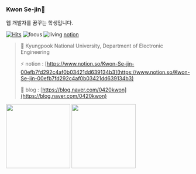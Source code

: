 ### Kwon Se-jin👋

웹 개발자를 꿈꾸는 학생입니다.

[![Hits](https://hits.seeyoufarm.com/api/count/incr/badge.svg?url=https%3A%2F%2Fgithub.com%2F0307kwon&count_bg=%2379C83D&title_bg=%23555555&icon=&icon_color=%23E7E7E7&title=hits&edge_flat=false)](https://hits.seeyoufarm.com)
![focus](https://img.shields.io/badge/focus-frontend-orange)
![living](https://img.shields.io/badge/living-Daegu-3c9) [notion](https://www.notion.so/Kwon-Se-jin-00efb7fd292c4af0b03421dd639134b3)

> 🏢 Kyungpook National University, Department of Electronic Engineering
>
> ⚡ notion : [https://www.notion.so/Kwon-Se-jin-00efb7fd292c4af0b03421dd639134b3](https://www.notion.so/Kwon-Se-jin-00efb7fd292c4af0b03421dd639134b3)
>
> 🔗 blog : [https://blog.naver.com/0420kwon](https://blog.naver.com/0420kwon)

<img src="https://github-readme-stats.vercel.app/api?username=0307kwon&show_icons=true&theme=radical" height=175px><span>                       </span><img src="https://github-readme-stats.vercel.app/api/top-langs/?username=0307kwon&layout=compact" height=175px>
<!--
**0307kwon/0307kwon** is a ✨ _special_ ✨ repository because its `README.md` (this file) appears on your GitHub profile.

Here are some ideas to get you started:

- 🔭 I’m currently working on ...
- 🌱 I’m currently learning ...
- 👯 I’m looking to collaborate on ...
- 🤔 I’m looking for help with ...
- 💬 Ask me about ...
- 📫 How to reach me: ...
- 😄 Pronouns: ...
- ⚡ Fun fact: ...
-->
